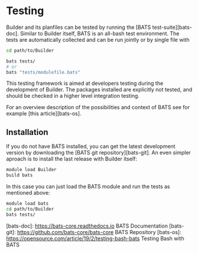 
# Testing

  Builder and its planfiles can be tested by running the [BATS
  test-suite][bats-doc].  Similar to Builder itself, BATS is an all-bash test
  environment. The tests are automatically collected and can be run jointly or
  by single file with

  ```bash
  cd path/to/Builder

  bats tests/
  # or
  bats "tests/modulefile.bats"
  ```

  This testing framework is aimed at developers testing during the development
  of Builder. The packages installed are explicitly not tested, and should be
  checked in a higher level integration testing.

  For an overview description of the possibilities and context of BATS see for
  example [this article][bats-os].


## Installation

  If you do not have BATS installed, you can get the latest development version
  by downloading the [BATS git repository][bats-git]. An even simpler aproach
  is to install the last release with Builder itself:

  ```bash
  module load Builder
  build bats
  ```

  In this case you can just load the BATS module and run the tests as mentioned
  above:

  ```bash
  module load bats
  cd path/to/Builder
  bats tests/
  ```

[bats-doc]: https://bats-core.readthedocs.io BATS Documentation
[bats-git]: https://github.com/bats-core/bats-core BATS Repository
[bats-os]: https://opensource.com/article/19/2/testing-bash-bats Testing Bash with BATS

